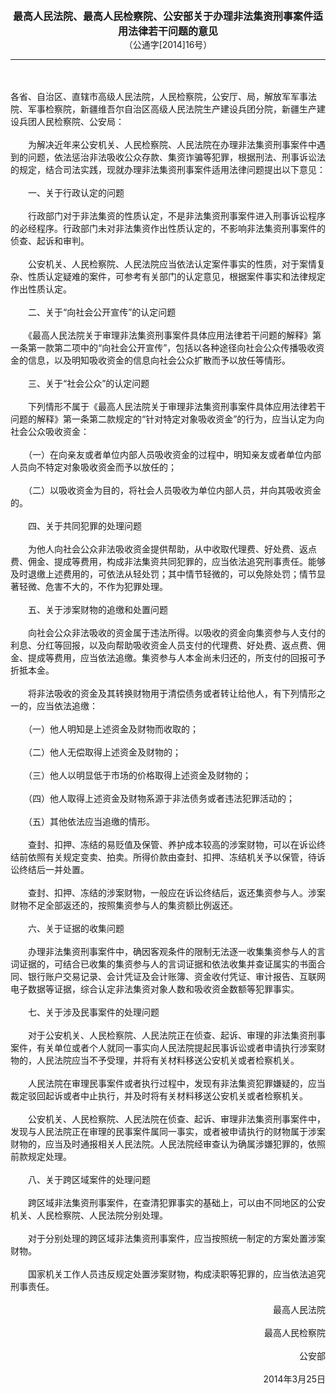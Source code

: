 <div id="div_content"><font color="#760026"></font> <p align="center"><b><font style="font-size:16px;" class="MTitle">最高人民法院、最高人民检察院、公安部关于办理非法集资刑事案件适用法律若干问题的意见<br></font></b><font style="font-size:14px;">
（公通字[2014]16号）</font></p><hr color="red"><br>
<br>
各省、自治区、直辖市高级人民法院，人民检察院，公安厅、局，解放军军事法院、军事检察院，新疆维吾尔自治区高级人民法院生产建设兵团分院，新疆生产建设兵团人民检察院、公安局：<br>
<br>
　　为解决近年来公安机关、人民检察院、人民法院在办理非法集资刑事案件中遇到的问题，依法惩治非法吸收公众存款、集资诈骗等犯罪，根据刑法、刑事诉讼法的规定，结合司法实践，现就办理非法集资刑事案件适用法律问题提出以下意见：<br>
<br>
<font class="TiaoNoA">　　一、</font>关于行政认定的问题<br>
<br>
　　行政部门对于非法集资的性质认定，不是非法集资刑事案件进入刑事诉讼程序的必经程序。行政部门未对非法集资作出性质认定的，不影响非法集资刑事案件的侦查、起诉和审判。<br>
<br>
　　公安机关、人民检察院、人民法院应当依法认定案件事实的性质，对于案情复杂、性质认定疑难的案件，可参考有关部门的认定意见，根据案件事实和法律规定作出性质认定。<br>
<br><font class="TiaoNoA">　　二、</font>关于“向社会公开宣传”的认定问题<br>
<br>
　　《最高人民法院关于审理非法集资刑事案件具体应用法律若干问题的解释》第一条第一款第二项中的“向社会公开宣传”，包括以各种途径向社会公众传播吸收资金的信息，以及明知吸收资金的信息向社会公众扩散而予以放任等情形。<br>
<br><font class="TiaoNoA">　　三、</font>关于“社会公众”的认定问题<br>
<br>
　　下列情形不属于《最高人民法院关于审理非法集资刑事案件具体应用法律若干问题的解释》第一条第二款规定的“针对特定对象吸收资金”的行为，应当认定为向社会公众吸收资金：<br>
<br>
　　（一）在向亲友或者单位内部人员吸收资金的过程中，明知亲友或者单位内部人员向不特定对象吸收资金而予以放任的；<br>
<br>
　　（二）以吸收资金为目的，将社会人员吸收为单位内部人员，并向其吸收资金的。<br>
<br><font class="TiaoNoA">　　四、</font>关于共同犯罪的处理问题<br>
<br>
　　为他人向社会公众非法吸收资金提供帮助，从中收取代理费、好处费、返点费、佣金、提成等费用，构成非法集资共同犯罪的，应当依法追究刑事责任。能够及时退缴上述费用的，可依法从轻处罚；其中情节轻微的，可以免除处罚；情节显著轻微、危害不大的，不作为犯罪处理。<br>
<br><font class="TiaoNoA">　　五、</font>关于涉案财物的追缴和处置问题<br>
<br>
　　向社会公众非法吸收的资金属于违法所得。以吸收的资金向集资参与人支付的利息、分红等回报，以及向帮助吸收资金人员支付的代理费、好处费、返点费、佣金、提成等费用，应当依法追缴。集资参与人本金尚未归还的，所支付的回报可予折抵本金。<br>
<br>
　　将非法吸收的资金及其转换财物用于清偿债务或者转让给他人，有下列情形之一的，应当依法追缴：<br>
<br>
　　（一）他人明知是上述资金及财物而收取的；<br>
<br>
　　（二）他人无偿取得上述资金及财物的；<br>
<br>
　　（三）他人以明显低于市场的价格取得上述资金及财物的；<br>
<br>
　　（四）他人取得上述资金及财物系源于非法债务或者违法犯罪活动的；<br>
<br>
　　（五）其他依法应当追缴的情形。<br>
<br>
　　查封、扣押、冻结的易贬值及保管、养护成本较高的涉案财物，可以在诉讼终结前依照有关规定变卖、拍卖。所得价款由查封、扣押、冻结机关予以保管，待诉讼终结后一并处置。<br>
<br>
　　查封、扣押、冻结的涉案财物，一般应在诉讼终结后，返还集资参与人。涉案财物不足全部返还的，按照集资参与人的集资额比例返还。<br>
<br><font class="TiaoNoA">　　六、</font>关于证据的收集问题<br>
<br>
　　办理非法集资刑事案件中，确因客观条件的限制无法逐一收集集资参与人的言词证据的，可结合已收集的集资参与人的言词证据和依法收集并查证属实的书面合同、银行账户交易记录、会计凭证及会计账簿、资金收付凭证、审计报告、互联网电子数据等证据，综合认定非法集资对象人数和吸收资金数额等犯罪事实。<br>
<br><font class="TiaoNoA">　　七、</font>关于涉及民事案件的处理问题<br>
<br>
　　对于公安机关、人民检察院、人民法院正在侦查、起诉、审理的非法集资刑事案件，有关单位或者个人就同一事实向人民法院提起民事诉讼或者申请执行涉案财物的，人民法院应当不予受理，并将有关材料移送公安机关或者检察机关。<br>
<br>
　　人民法院在审理民事案件或者执行过程中，发现有非法集资犯罪嫌疑的，应当裁定驳回起诉或者中止执行，并及时将有关材料移送公安机关或者检察机关。<br>
<br>
　　公安机关、人民检察院、人民法院在侦查、起诉、审理非法集资刑事案件中，发现与人民法院正在审理的民事案件属同一事实，或者被申请执行的财物属于涉案财物的，应当及时通报相关人民法院。人民法院经审查认为确属涉嫌犯罪的，依照前款规定处理。<br>
<br><font class="TiaoNoA">　　八、</font>关于跨区域案件的处理问题<br>
<br>
　　跨区域非法集资刑事案件，在查清犯罪事实的基础上，可以由不同地区的公安机关、人民检察院、人民法院分别处理。<br>
<br>
　　对于分别处理的跨区域非法集资刑事案件，应当按照统一制定的方案处置涉案财物。<br>
<br>
　　国家机关工作人员违反规定处置涉案财物，构成渎职等犯罪的，应当依法追究刑事责任。<br>
<br>
<div align="right">最高人民法院<br>
<br>
最高人民检察院<br>
<br>
公安部<br>
<br>
2014年3月25日<br>
</div><br>
<br><br>
<br>
</div>
